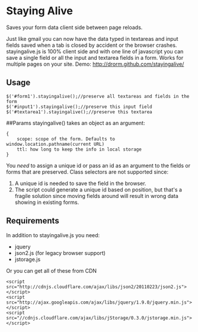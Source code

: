 Staying Alive
============

Saves your form data client side between page reloads.

Just like gmail you can now have the data typed in textareas and input fields
saved when a tab is closed by accident or the browser crashes. stayingalive.js is
100% client side and with one line of javascript you can save a single field or
all the input and textarea fields in a form.
Works for multiple pages on your site.
Demo: http://drorm.github.com/stayingalive/

## Usage

    $('#form1').stayingalive();//preserve all textareas and fields in the form
    $('#input1').stayingalive();//preserve this input field
    $('#textarea1').stayingalive();//preserve this textarea

##Params
stayingalive() takes an object as an argument:
```
{
	scope: scope of the form. Defaults to  window.location.pathname(current URL)
	ttl: how long to keep the info in local storage
}
```


You *need* to assign a unique id or pass an id as an argument to the fields or forms that are preserved. Class selectors are not supported since:

1. A unique id is needed to save the field in the browser. 
2. The script could generate a unique id based on position, but that's a fragile solution since moving fields around will result in wrong data showing in existing forms.


## Requirements

In addition to stayingalive.js you need:

* jquery
* json2.js (for legacy browser support)
* jstorage.js

Or you can get all of these from CDN
```
<script src="http://cdnjs.cloudflare.com/ajax/libs/json2/20110223/json2.js"></script>
<script src="http://ajax.googleapis.com/ajax/libs/jquery/1.9.0/jquery.min.js"></script>
<script src="//cdnjs.cloudflare.com/ajax/libs/jStorage/0.3.0/jstorage.min.js"></script>
```
